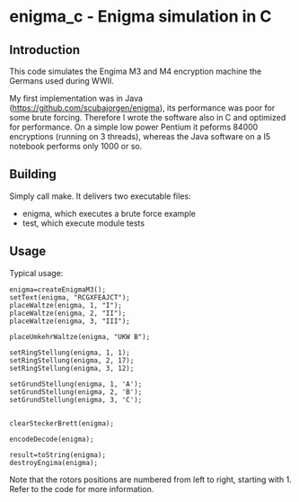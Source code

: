 # enigma_c - Enigma simulation in C
## Introduction
This code simulates the Engima M3 and M4 encryption machine the Germans used during WWII.

My first implementation was in Java (https://github.com/scubajorgen/enigma), its performance was poor for some brute forcing. 
Therefore I wrote the software also in C and optimized for performance.
On a simple low power Pentium it peforms 84000 encryptions (running on 3 threads), whereas the Java software on a I5 notebook 
performs only 1000 or so.

## Building
Simply call make.
It delivers two executable files:
* enigma, which executes a brute force example
* test, which execute module tests

## Usage

Typical usage:
    
    enigma=createEnigmaM3();
    setText(enigma, "RCGXFEAJCT");
    placeWaltze(enigma, 1, "I");
    placeWaltze(enigma, 2, "II");
    placeWaltze(enigma, 3, "III");
    
    placeUmkehrWaltze(enigma, "UKW B");
    
    setRingStellung(enigma, 1, 1);
    setRingStellung(enigma, 2, 17);
    setRingStellung(enigma, 3, 12);

    setGrundStellung(enigma, 1, 'A');
    setGrundStellung(enigma, 2, 'B');
    setGrundStellung(enigma, 3, 'C');

    
    clearSteckerBrett(enigma);
    
    encodeDecode(enigma);

    result=toString(enigma);
    destroyEngima(enigma);
    
Note that the rotors positions are numbered from left to right, starting with 1.
Refer to the code for more information.
